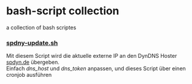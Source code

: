 # bash-script collection
a collection of bash scriptes

### [spdny-update.sh](spdny-update.sh)  
Mit diesem Script wird die aktuelle externe IP an den DynDNS Hoster [spdyn.de](https://spdyn.de) übergeben.  
Einfach *dns_host* und *dns_token* anpassen, und dieses Script über einen cronjob ausführen
